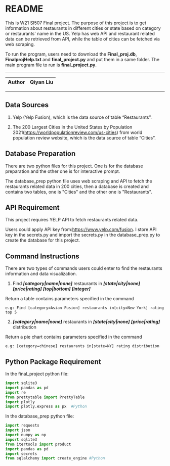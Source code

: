 README
===========================
This is W21 SI507 Final project. The purpose of this project is to get information about restaurants in different cities or state based on category or restaurants' name in the US. Yelp has web API and restaurant related data can be retrieved from API, while the table of cities can be fetched via web scraping.

To run the program, users need to download the **Final_proj.db**, **FinalprojHelp.txt** and **final_project.py** and put them in a same folder. The main program file to run is **final_project.py**.

****
	
|Author|Qiyan Liu|
|---|---


****
**Data Sources**
------
1. Yelp (Yelp Fusion), which is the data source of table “Restaurants”.

2. The 200 Largest Cities in the United States by Population 2021(https://worldpopulationreview.com/us-cities) from world population review website, which is the data source of table “Cities”.

**Database Preparation**
------
There are two python files for this project. One is for the database preparation and the other one is for interactive prompt. 

The database_prep python file uses web scraping and API to fetch the restaurants related data in 200 cities, 
then a database is created and contains two tables, one is "Cities" and the other one is "Restaurants".


**API Requirement**
------
This project requires YELP API to fetch restaurants related data. 

Users could apply API key from:https://www.yelp.com/fusion. I store API key in the secrets.py and import 
the secrets.py in the database_prep.py to create the database for this project.


**Command Instructions**
------
There are two types of commands users could enter to find the restaurants information and data visualization.

1. Find ***[category|name|none]*** restaurants in ***[state|city|none]*** ***[price|rating]*** ***[top|bottom]*** ***[integer]***

Return a table contains parameters specified in the command
    
    e.g: Find [category=Asian Fusion] restaurants in[city=New York] rating top 5   

2. ***[category|name|none]*** restaurants in ***[state|city|none]*** ***[price|rating]*** distribution

Return a pie chart contains parameters specified in the command

    e.g: [category=chinese] restaurants in[state=NY] rating distribution   


**Python Package Requirement**
------
In the final_project python file:
```Python
import sqlite3
import pandas as pd
import re
from prettytable import PrettyTable
import plotly
import plotly.express as px  #Python
```

In the database_prep python file:
```python
import requests
import json
import numpy as np
import sqlite3
from itertools import product
import pandas as pd
import secrets
from sqlalchemy import create_engine #Python
```

